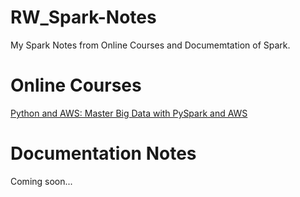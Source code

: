 # RW_Spark-Notes

My Spark Notes from Online Courses and Documemtation of Spark.

# Online Courses

[Python and AWS: Master Big Data with PySpark and AWS](RW_Spark-Notes%20a67da2ab976a403c933d68ea1e9a6417/Python%20and%20AWS%20Master%20Big%20Data%20with%20PySpark%20and%20AW%2003e968866423485da615cd1dfa26c788.md)

# Documentation Notes

Coming soon...